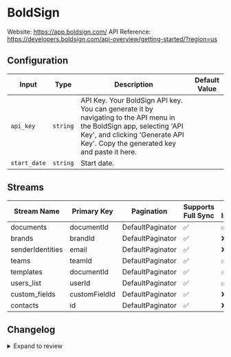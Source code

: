 # BoldSign
Website: https://app.boldsign.com/
API Reference: https://developers.boldsign.com/api-overview/getting-started/?region=us

## Configuration

| Input | Type | Description | Default Value |
|-------|------|-------------|---------------|
| `api_key` | `string` | API Key. Your BoldSign API key. You can generate it by navigating to the API menu in the BoldSign app, selecting &#39;API Key&#39;, and clicking &#39;Generate API Key&#39;. Copy the generated key and paste it here. |  |
| `start_date` | `string` | Start date.  |  |

## Streams
| Stream Name | Primary Key | Pagination | Supports Full Sync | Supports Incremental |
|-------------|-------------|------------|---------------------|----------------------|
| documents | documentId | DefaultPaginator | ✅ |  ✅  |
| brands | brandId | DefaultPaginator | ✅ |  ❌  |
| senderIdentities | email | DefaultPaginator | ✅ |  ❌  |
| teams | teamId | DefaultPaginator | ✅ |  ✅  |
| templates | documentId | DefaultPaginator | ✅ |  ✅  |
| users_list | userId | DefaultPaginator | ✅ |  ✅  |
| custom_fields | customFieldId | DefaultPaginator | ✅ |  ❌  |
| contacts | id | DefaultPaginator | ✅ |  ❌  |

## Changelog

<details>
  <summary>Expand to review</summary>

| Version          | Date              | Pull Request | Subject        |
|------------------|-------------------|--------------|----------------|
| 0.0.17 | 2025-10-29 | [68697](https://github.com/airbytehq/airbyte/pull/68697) | Update dependencies |
| 0.0.16 | 2025-10-21 | [68221](https://github.com/airbytehq/airbyte/pull/68221) | Update dependencies |
| 0.0.15 | 2025-10-14 | [67834](https://github.com/airbytehq/airbyte/pull/67834) | Update dependencies |
| 0.0.14 | 2025-10-07 | [67211](https://github.com/airbytehq/airbyte/pull/67211) | Update dependencies |
| 0.0.13 | 2025-09-30 | [65632](https://github.com/airbytehq/airbyte/pull/65632) | Update dependencies |
| 0.0.12 | 2025-08-09 | [64656](https://github.com/airbytehq/airbyte/pull/64656) | Update dependencies |
| 0.0.11 | 2025-07-12 | [63033](https://github.com/airbytehq/airbyte/pull/63033) | Update dependencies |
| 0.0.10 | 2025-07-05 | [62531](https://github.com/airbytehq/airbyte/pull/62531) | Update dependencies |
| 0.0.9 | 2025-06-28 | [62138](https://github.com/airbytehq/airbyte/pull/62138) | Update dependencies |
| 0.0.8 | 2025-06-21 | [61875](https://github.com/airbytehq/airbyte/pull/61875) | Update dependencies |
| 0.0.7 | 2025-06-15 | [59840](https://github.com/airbytehq/airbyte/pull/59840) | Update dependencies |
| 0.0.6 | 2025-05-03 | [59345](https://github.com/airbytehq/airbyte/pull/59345) | Update dependencies |
| 0.0.5 | 2025-04-26 | [58724](https://github.com/airbytehq/airbyte/pull/58724) | Update dependencies |
| 0.0.4 | 2025-04-19 | [58240](https://github.com/airbytehq/airbyte/pull/58240) | Update dependencies |
| 0.0.3 | 2025-04-12 | [57617](https://github.com/airbytehq/airbyte/pull/57617) | Update dependencies |
| 0.0.2 | 2025-04-05 | [57159](https://github.com/airbytehq/airbyte/pull/57159) | Update dependencies |
| 0.0.1 | 2025-04-04 | [57005](https://github.com/airbytehq/airbyte/pull/57005) | Initial release by [@btkcodedev](https://github.com/btkcodedev) via Connector Builder |

</details>
